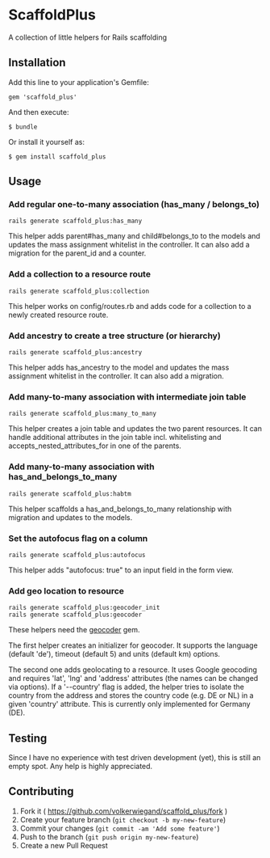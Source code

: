 # ScaffoldPlus

A collection of little helpers for Rails scaffolding

## Installation

Add this line to your application's Gemfile:

    gem 'scaffold_plus'

And then execute:

    $ bundle

Or install it yourself as:

    $ gem install scaffold_plus

## Usage

### Add regular one-to-many association (has_many / belongs_to)
    rails generate scaffold_plus:has_many

This helper adds parent#has_many and child#belongs_to to the models
and updates the mass assignment whitelist in the controller.
It can also add a migration for the parent_id and a counter.

### Add a collection to a resource route
    rails generate scaffold_plus:collection

This helper works on config/routes.rb and adds code for a collection
to a newly created resource route.

### Add ancestry to create a tree structure (or hierarchy)
    rails generate scaffold_plus:ancestry

This helper adds has_ancestry to the model and updates the mass assignment
whitelist in the controller. It can also add a migration.

### Add many-to-many association with intermediate join table
    rails generate scaffold_plus:many_to_many

This helper creates a join table and updates the two parent resources.
It can handle additional attributes in the join table incl. whitelisting
and accepts_nested_attributes_for in one of the parents.

### Add many-to-many association with has_and_belongs_to_many
    rails generate scaffold_plus:habtm

This helper scaffolds a has_and_belongs_to_many relationship with migration
and updates to the models.

### Set the autofocus flag on a column
    rails generate scaffold_plus:autofocus

This helper adds "autofocus: true" to an input field in the form view.

### Add geo location to resource
    rails generate scaffold_plus:geocoder_init
    rails generate scaffold_plus:geocoder

These helpers need the [geocoder](http://www.rubygeocoder.com) gem.

The first helper creates an initializer for geocoder. It supports the
language (default 'de'), timeout (default 5) and units (default km)
options.

The second one adds geolocating to a resource. It uses Google geocoding
and requires 'lat', 'lng' and 'address' attributes (the names can be
changed via options). If a '--country' flag is added, the helper
tries to isolate the country from the address and stores the country
code (e.g. DE or NL) in a given 'country' attribute. This is currently
only implemented for Germany (DE).

## Testing

Since I have no experience with test driven development (yet), this is
still an empty spot. Any help is highly appreciated.

## Contributing

1. Fork it ( https://github.com/volkerwiegand/scaffold_plus/fork )
2. Create your feature branch (`git checkout -b my-new-feature`)
3. Commit your changes (`git commit -am 'Add some feature'`)
4. Push to the branch (`git push origin my-new-feature`)
5. Create a new Pull Request
